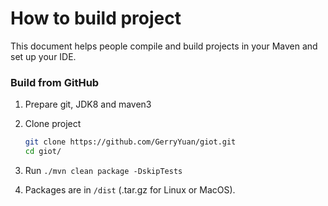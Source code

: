 # How to build project
This document helps people compile and build projects in your Maven and set up your IDE.

### Build from GitHub
1. Prepare git, JDK8 and maven3
1. Clone project
    ```bash
    git clone https://github.com/GerryYuan/giot.git
    cd giot/
    ```
   
1. Run `./mvn clean package -DskipTests`
1. Packages are in `/dist` (.tar.gz for Linux or MacOS).